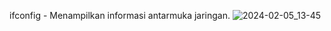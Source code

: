 ifconfig - Menampilkan informasi antarmuka jaringan.
![2024-02-05_13-45](https://github.com/raflyzx/Tugas-50-comand-line/assets/126403979/b3e74645-f040-4d13-9abc-434642d59689)
